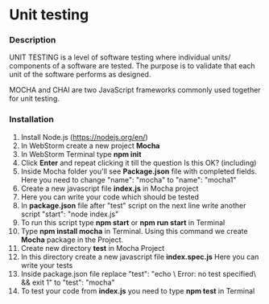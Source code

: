 # Unit testing

### Description
UNIT TESTING is a level of software testing where individual units/ components of a software are tested. 
The purpose is to validate that each unit of the software performs as designed.

MOCHA and CHAI are two JavaScript frameworks commonly used together for unit testing.

### Installation
1. Install Node.js (https://nodejs.org/en/)
2. In WebStorm create a new project **Mocha**
3. In WebStorm Terminal type **npm init**
4. Click **Enter** and repeat clicking it till the question Is this OK? (including)
5. Inside Mocha folder you'll see **Package.json** file with completed fields. 
Here you need to change "name": "mocha" to "name": "mocha1"
6. Create a new javascript file **index.js** in Mocha project
7. Here you can write your code which should be tested
8. In **package.json** file after "test" script on the next line write 
another script "start": "node index.js"
9. To run this script type **npm start** or **npm run start** in Terminal
10. Type **npm install mocha** in Terminal. 
Using this command we create **Mocha** package in the Project.
11. Create new directory **test** in Mocha Project
12. In this directory create a new javascript file **index.spec.js**
Here you can write your tests
13. Inside package.json file replace "test": "echo \ Error: no test specified\ && exit 1"
to "test": "mocha"
14. To test your code from **index.js** you need to type **npm test** in Terminal

